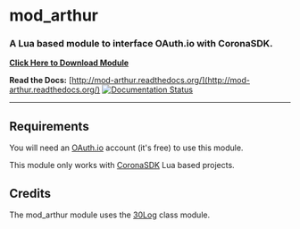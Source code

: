 # mod_arthur

### A Lua based module to interface OAuth.io with CoronaSDK.

__[Click Here to Download Module](https://github.com/develephant/mod_arthur/archive/master.zip)__

__Read the Docs:__ [http://mod-arthur.readthedocs.org/](http://mod-arthur.readthedocs.org/) [![Documentation Status](https://readthedocs.org/projects/mod-arthur/badge/?version=latest)](http://mod-arthur.readthedocs.org/?badge=latest)

---

## Requirements

You will need an [OAuth.io](https://oauth.io) account (it's free) to use this module.

This module only works with [CoronaSDK](http://coronalabs.com) Lua based projects.

## Credits

The mod_arthur module uses the [30Log](https://github.com/Yonaba/30log) class module.
